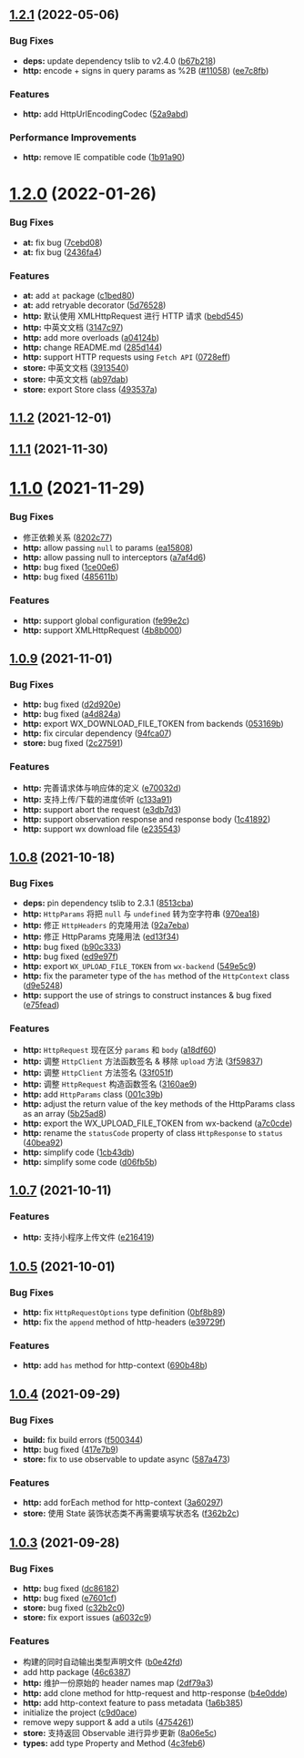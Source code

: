 ## [1.2.1](https://github.com/ngify/ngify/compare/v1.2.0...v1.2.1) (2022-05-06)


### Bug Fixes

* **deps:** update dependency tslib to v2.4.0 ([b67b218](https://github.com/ngify/ngify/commit/b67b218ed7d64e1cd3188f6208e76938af9f320c))
* **http:** encode + signs in query params as %2B ([#11058](https://github.com/ngify/ngify/issues/11058)) ([ee7c8fb](https://github.com/ngify/ngify/commit/ee7c8fb9efffcd57446d55a762d671f0280984fc))


### Features

* **http:** add HttpUrlEncodingCodec ([52a9abd](https://github.com/ngify/ngify/commit/52a9abd578e6cd886dc034f840e7898f1fa00838))


### Performance Improvements

* **http:** remove IE compatible code ([1b91a90](https://github.com/ngify/ngify/commit/1b91a9039847ef80edd44828775032835c9e6094))



# [1.2.0](https://github.com/ngify/ngify/compare/v1.1.2...v1.2.0) (2022-01-26)


### Bug Fixes

* **at:** fix bug ([7cebd08](https://github.com/ngify/ngify/commit/7cebd08ee5a27c7064b81c189fd687b88f48e22f))
* **at:** fix bug ([2436fa4](https://github.com/ngify/ngify/commit/2436fa41c2832778d52014483ccdfd14ccb64bfa))


### Features

* **at:** add `at` package ([c1bed80](https://github.com/ngify/ngify/commit/c1bed8093c01ca437242e7859cfc0443abf99dd6))
* **at:** add retryable decorator ([5d76528](https://github.com/ngify/ngify/commit/5d76528d51810b03771833d3c6883f42cd1a8813))
* **http:** 默认使用 XMLHttpRequest 进行 HTTP 请求 ([bebd545](https://github.com/ngify/ngify/commit/bebd5454aad417ed63a3a7b28b8737e07e3835c5))
* **http:** 中英文文档 ([3147c97](https://github.com/ngify/ngify/commit/3147c970f87daffe78c17ed7f276912b6cb73c29))
* **http:** add more overloads ([a04124b](https://github.com/ngify/ngify/commit/a04124b2a175aa299d1444a7ff0ce4b6e2479571))
* **http:** change README.md ([285d144](https://github.com/ngify/ngify/commit/285d14401962154e8b406f9b49a9f1c442cd3cc7))
* **http:** support HTTP requests using `Fetch API` ([0728eff](https://github.com/ngify/ngify/commit/0728eff7c54c31890686f6caa3fb5c3879817e68))
* **store:** 中英文文档 ([3913540](https://github.com/ngify/ngify/commit/3913540e05a72c59bdee8e5f9c4a2cc0f2d849c1))
* **store:** 中英文文档 ([ab97dab](https://github.com/ngify/ngify/commit/ab97dab599b5099b9544a44a14f79aa50aa27456))
* **store:** export Store class ([493537a](https://github.com/ngify/ngify/commit/493537a98cdd521d6087896af2df035b2c521e8c))



## [1.1.2](https://github.com/ngify/ngify/compare/v1.1.1...v1.1.2) (2021-12-01)



## [1.1.1](https://github.com/ngify/ngify/compare/v1.1.0...v1.1.1) (2021-11-30)



# [1.1.0](https://github.com/ngify/ngify/compare/v1.0.9...v1.1.0) (2021-11-29)


### Bug Fixes

* 修正依赖关系 ([8202c77](https://github.com/ngify/ngify/commit/8202c773887b2b0d932698124bf622b42e23ff11))
* **http:** allow passing `null` to params ([ea15808](https://github.com/ngify/ngify/commit/ea15808a418ed357057c78833cde8bdc01ad6a28))
* **http:** allow passing null to interceptors ([a7af4d6](https://github.com/ngify/ngify/commit/a7af4d68e17c902a12bd186d15feac6278004545))
* **http:** bug fixed ([1ce00e6](https://github.com/ngify/ngify/commit/1ce00e66e1628fcb665e42068e4ad8c1e6009b22))
* **http:** bug fixed ([485611b](https://github.com/ngify/ngify/commit/485611bc4606ddc4a6faf71605b08e1d73e3df0b))


### Features

* **http:** support global configuration ([fe99e2c](https://github.com/ngify/ngify/commit/fe99e2cc2af86a3f6495b5f8a886ba07ee5d924a))
* **http:** support XMLHttpRequest ([4b8b000](https://github.com/ngify/ngify/commit/4b8b000aadcaab4fc0f90f58981f79b97fbf5077))



## [1.0.9](https://github.com/ngify/ngify/compare/v1.0.8...v1.0.9) (2021-11-01)


### Bug Fixes

* **http:** bug fixed ([d2d920e](https://github.com/ngify/ngify/commit/d2d920ef555c9248a544cbef8e28ee1da7bf27fd))
* **http:** bug fixed ([a4d824a](https://github.com/ngify/ngify/commit/a4d824a14a9ad95eabdd993366fdd701dc79c75d))
* **http:** export WX_DOWNLOAD_FILE_TOKEN from backends ([053169b](https://github.com/ngify/ngify/commit/053169b9fa54e5c60b54cf191471011561e46f27))
* **http:** fix circular dependency ([94fca07](https://github.com/ngify/ngify/commit/94fca07283e3c64a9d1dfb993fb6a58225e6b70a))
* **store:** bug fixed ([2c27591](https://github.com/ngify/ngify/commit/2c27591206f423542dd028aedf684fa8c15ae144))


### Features

* **http:** 完善请求体与响应体的定义 ([e70032d](https://github.com/ngify/ngify/commit/e70032deaf60074094fb3e56c8e0b1a344afbc57))
* **http:** 支持上传/下载的进度侦听 ([c133a91](https://github.com/ngify/ngify/commit/c133a91b71e57626376bec8b5cd7973fafb82882))
* **http:** support abort the request ([e3db7d3](https://github.com/ngify/ngify/commit/e3db7d3486c51d738fc66e85ffadf9ba4f0a8d7b))
* **http:** support observation response and response body ([1c41892](https://github.com/ngify/ngify/commit/1c418922eddca7f1145029d618f9adece17b91e8))
* **http:** support wx download file ([e235543](https://github.com/ngify/ngify/commit/e2355437cde92978945a76666c18168068671b8b))



## [1.0.8](https://github.com/ngify/ngify/compare/v1.0.7...v1.0.8) (2021-10-18)


### Bug Fixes

* **deps:** pin dependency tslib to 2.3.1 ([8513cba](https://github.com/ngify/ngify/commit/8513cbaf3e4461614ac3eb39a22f47aaf9abe0d9))
* **http:** `HttpParams` 将把 `null` 与 `undefined` 转为空字符串 ([970ea18](https://github.com/ngify/ngify/commit/970ea18c97f529351fd1ef4fb76ef1eb0b2664fe))
* **http:** 修正 `HttpHeaders` 的克隆用法 ([92a7eba](https://github.com/ngify/ngify/commit/92a7eba3399a8ada91631ff0b5e91d4d805ecb35))
* **http:** 修正 HttpParams 克隆用法 ([ed13f34](https://github.com/ngify/ngify/commit/ed13f34258ce179463326c0299b61853c6da8b39))
* **http:** bug fixed ([b90c333](https://github.com/ngify/ngify/commit/b90c333b26c40c5177a9382bab42aae5359a3af3))
* **http:** bug fixed ([ed9e97f](https://github.com/ngify/ngify/commit/ed9e97f4c596d33533906eb29e62351963a05411))
* **http:** export `WX_UPLOAD_FILE_TOKEN` from `wx-backend` ([549e5c9](https://github.com/ngify/ngify/commit/549e5c9a1f4ada01decaa24941e2a3b105684483))
* **http:** fix the parameter type of the `has` method of the `HttpContext` class ([d9e5248](https://github.com/ngify/ngify/commit/d9e5248ad44df3b7e9d2339fd71a404c46794f19))
* **http:** support the use of strings to construct instances & bug fixed ([e75fead](https://github.com/ngify/ngify/commit/e75feade6fba8d870a3a17a5445140452df14247))


### Features

* **http:** `HttpRequest` 现在区分 `params` 和 `body` ([a18df60](https://github.com/ngify/ngify/commit/a18df601fd77ea2ca4c6982a5b29f72ba9746611))
* **http:** 调整 `HttpClient` 方法函数签名 & 移除 `upload` 方法 ([3f59837](https://github.com/ngify/ngify/commit/3f59837c748b8d96ebdeca489bc383454aacd7af))
* **http:** 调整 `HttpClient` 方法签名 ([33f051f](https://github.com/ngify/ngify/commit/33f051fd040a54408622cd70b99f5a0e86300710))
* **http:** 调整 `HttpRequest` 构造函数签名 ([3160ae9](https://github.com/ngify/ngify/commit/3160ae91626a8a33c70bfc6f8d76f7be1736a95b))
* **http:** add `HttpParams` class ([001c39b](https://github.com/ngify/ngify/commit/001c39b829600fb61bf7480d543b8a840c8136c2))
* **http:** adjust the return value of the key methods of the HttpParams class as an array ([5b25ad8](https://github.com/ngify/ngify/commit/5b25ad825da1f7b69aaaa2fefb6caa4992a2ed30))
* **http:** export the WX_UPLOAD_FILE_TOKEN from wx-backend ([a7c0cde](https://github.com/ngify/ngify/commit/a7c0cdee4523bcb26f429819105353c950386cb2))
* **http:** rename the `statusCode` property of class `HttpResponse` to `status` ([40bea92](https://github.com/ngify/ngify/commit/40bea92b1915b5cd628cfbe283ef22f4cfc0535b))
* **http:** simplify code ([1cb43db](https://github.com/ngify/ngify/commit/1cb43db75cb6ad72067807b2e0f8ef42d187eaf0))
* **http:** simplify some code ([d06fb5b](https://github.com/ngify/ngify/commit/d06fb5bef5309f34136523c68f9ef530f2452326))



## [1.0.7](https://github.com/ngify/ngify/compare/v1.0.5...v1.0.7) (2021-10-11)


### Features

* **http:** 支持小程序上传文件 ([e216419](https://github.com/ngify/ngify/commit/e216419438e0911a9edd29b70f88e5cad7a442a1))



## [1.0.5](https://github.com/ngify/ngify/compare/v1.0.4...v1.0.5) (2021-10-01)


### Bug Fixes

* **http:** fix `HttpRequestOptions` type definition ([0bf8b89](https://github.com/ngify/ngify/commit/0bf8b890befbbad591e16c40889ce70c7d2cc216))
* **http:** fix the `append` method of http-headers ([e39729f](https://github.com/ngify/ngify/commit/e39729fb10bd6b552ce17825806be3e624e1be5b))


### Features

* **http:** add `has` method for http-context ([690b48b](https://github.com/ngify/ngify/commit/690b48bef3d9a2eb03be9ed3cabc811197d516d6))



## [1.0.4](https://github.com/ngify/ngify/compare/v1.0.3...v1.0.4) (2021-09-29)


### Bug Fixes

* **build:** fix build errors ([f500344](https://github.com/ngify/ngify/commit/f5003441cb3ac3ada6af70f3ad62bbb93ae55f41))
* **http:** bug fixed ([417e7b9](https://github.com/ngify/ngify/commit/417e7b921e9cef37624456bc893ca40ccd25e9b3))
* **store:** fix to use observable to update async ([587a473](https://github.com/ngify/ngify/commit/587a473c6b6bb29802cd9f3d34dfe426e34afea1))


### Features

* **http:** add forEach method for http-context ([3a60297](https://github.com/ngify/ngify/commit/3a60297e966d06e12e25ec13f837b4d085e42282))
* **store:** 使用 State 装饰状态类不再需要填写状态名 ([f362b2c](https://github.com/ngify/ngify/commit/f362b2cf676ebfccdc6324863071d7993af417c8))



## [1.0.3](https://github.com/ngify/ngify/compare/c9d0ace055fcec91351852a727547a222d4036f5...v1.0.3) (2021-09-28)


### Bug Fixes

* **http:** bug fixed ([dc86182](https://github.com/ngify/ngify/commit/dc86182adaa292a418c8d359cee571e7e406f5c7))
* **http:** bug fixed ([e7601cf](https://github.com/ngify/ngify/commit/e7601cf545e0b64a8657101a2e68a11d52ed44ec))
* **store:** bug fixed ([c32b2c0](https://github.com/ngify/ngify/commit/c32b2c00d7ed9c6ec8ba9b85e82a0ee4a82e047f))
* **store:** fix export issues ([a6032c9](https://github.com/ngify/ngify/commit/a6032c9277258660bb49c274d0862b19ae551df8))


### Features

* 构建的同时自动输出类型声明文件 ([b0e42fd](https://github.com/ngify/ngify/commit/b0e42fde2f0dd02b572fb3330d3c064518085e79))
* add http package ([46c6387](https://github.com/ngify/ngify/commit/46c6387a990a9d947525ac61e4c5380856c223c7))
* **http:** 维护一份原始的 header names map ([2df79a3](https://github.com/ngify/ngify/commit/2df79a3db3ef7e86c72094e28d369dd269b1b6c0))
* **http:** add clone method for http-request and http-response ([b4e0dde](https://github.com/ngify/ngify/commit/b4e0dde0fb3ef24f880b8ae4bf2b021722425d14))
* **http:** add http-context feature to pass metadata ([1a6b385](https://github.com/ngify/ngify/commit/1a6b38537c871bb383411ce1766acbb54647d422))
* initialize the project ([c9d0ace](https://github.com/ngify/ngify/commit/c9d0ace055fcec91351852a727547a222d4036f5))
* remove wepy support & add a utils ([4754261](https://github.com/ngify/ngify/commit/47542612cc392878df8dca27f00af56ad545a997))
* **store:** 支持返回 Observable 进行异步更新 ([8a06e5c](https://github.com/ngify/ngify/commit/8a06e5cde8f508201e97e3916e9a14d68ae69037))
* **types:** add type Property and Method ([4c3feb6](https://github.com/ngify/ngify/commit/4c3feb6dc3191bcb9fdc0e0f562745d477d3964f))



